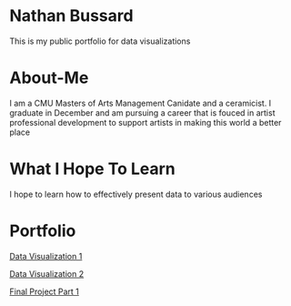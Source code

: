 # Nathan Bussard
This is my public portfolio for data visualizations 

# About-Me 
I am a CMU Masters of Arts Management Canidate and a ceramicist. I graduate in December and am pursuing a career that is fouced in artist professional development to support artists in making this world a better place

# What I Hope To Learn
I hope to learn how to effectively present data to various audiences 

# Portfolio
[Data Visualization 1](/dataviz1.md)

[Data Visualization 2](/Dataviz2.md)

[Final Project Part 1](/finalproject.md)
 
